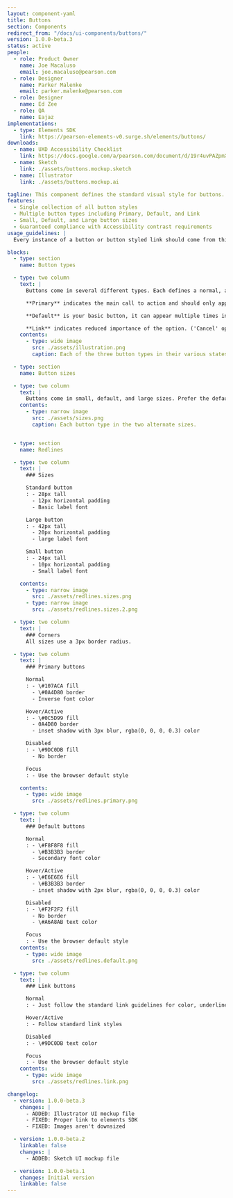```yaml
---
layout: component-yaml
title: Buttons
section: Components
redirect_from: "/docs/ui-components/buttons/"
version: 1.0.0-beta.3
status: active
people:
  - role: Product Owner
    name: Joe Macaluso
    email: joe.macaluso@pearson.com
  - role: Designer
    name: Parker Malenke
    email: parker.malenke@pearson.com
  - role: Designer
    name: Ed Zee
  - role: QA
    name: Eajaz
implementations:
  - type: Elements SDK
    link: https://pearson-elements-v0.surge.sh/elements/buttons/
downloads:
  - name: UXD Accessibility Checklist
    link: https://docs.google.com/a/pearson.com/document/d/19r4uvPAZpmXRwT_krIr9MqHLYC-Vgjah2kPDi9PYaQA/edit?usp=sharing
  - name: Sketch
    link: ./assets/buttons.mockup.sketch
  - name: Illustrator
    link: ./assets/buttons.mockup.ai

tagline: This component defines the standard visual style for buttons.
features:
  - Single collection of all button styles
  - Multiple button types including Primary, Default, and Link
  - Small, Default, and Large button sizes
  - Guaranteed compliance with Accessibility contrast requirements
usage_guidelines: |
  Every instance of a button or button styled link should come from this component. See the sections below for information about when to each each type of button.

blocks:
  - type: section
    name: Button types

  - type: two column
    text: |
      Buttons come in several different types. Each defines a normal, active/hover, and disabled state.

      **Primary** indicates the main call to action and should only appear once per group of buttons.

      **Default** is your basic button, it can appear multiple times in a given group.

      **Link** indicates reduced importance of the option. ('Cancel' options should typically use this style, for example.)
    contents:
      - type: wide image
        src: ./assets/illustration.png
        caption: Each of the three button types in their various states.

  - type: section
    name: Button sizes

  - type: two column
    text: |
      Buttons come in small, default, and large sizes. Prefer the default size but feel free to use these other sizes where they would fit better with surrounding content.
    contents:
      - type: narrow image
        src: ./assets/sizes.png
        caption: Each button type in the two alternate sizes.


  - type: section
    name: Redlines

  - type: two column
    text: |
      ### Sizes

      Standard button
      : - 28px tall
        - 12px horizontal padding
        - Basic label font

      Large button
      : - 42px tall
        - 20px horizontal padding
        - large label font

      Small button
      : - 24px tall
        - 10px horizontal padding
        - Small label font

    contents:
      - type: narrow image
        src: ./assets/redlines.sizes.png
      - type: narrow image
        src: ./assets/redlines.sizes.2.png

  - type: two column
    text: |
      ### Corners
      All sizes use a 3px border radius.

  - type: two column
    text: |
      ### Primary buttons

      Normal
      : - \#107ACA fill
        - \#0A4D80 border
        - Inverse font color

      Hover/Active
      : - \#0C5D99 fill
        - 0A4D80 border
        - inset shadow with 3px blur, rgba(0, 0, 0, 0.3) color

      Disabled
      : - \#9DC0DB fill
        - No border

      Focus
      : - Use the browser default style

    contents:
      - type: wide image
        src: ./assets/redlines.primary.png

  - type: two column
    text: |
      ### Default buttons

      Normal
      : - \#F8F8F8 fill
        - \#B3B3B3 border
        - Secondary font color

      Hover/Active
      : - \#E6E6E6 fill
        - \#B3B3B3 border
        - inset shadow with 2px blur, rgba(0, 0, 0, 0.3) color

      Disabled
      : - \#F2F2F2 fill
        - No border
        - \#A6A8AB text color

      Focus
      : - Use the browser default style
    contents:
      - type: wide image
        src: ./assets/redlines.default.png

  - type: two column
    text: |
      ### Link buttons

      Normal
      : - Just follow the standard link guidelines for color, underline, etc.

      Hover/Active
      : - Follow standard link styles

      Disabled
      : - \#9DC0DB text color

      Focus
      : - Use the browser default style
    contents:
      - type: wide image
        src: ./assets/redlines.link.png

changelog:
  - version: 1.0.0-beta.3
    changes: |
      - ADDED: Illustrator UI mockup file
      - FIXED: Proper link to elements SDK
      - FIXED: Images aren't downsized

  - version: 1.0.0-beta.2
    linkable: false
    changes: |
      - ADDED: Sketch UI mockup file

  - version: 1.0.0-beta.1
    changes: Initial version
    linkable: false
---
```


